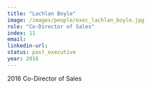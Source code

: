 ```yaml
---
title: "Lachlan Boyle"
image: /images/people/exec_lachlan_boyle.jpg
role: "Co-Director of Sales"
index: 11
email:
linkedin-url:
status: past_executive
year: 2016
---
```

2016 Co-Director of Sales

